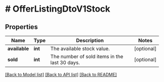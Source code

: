 # # OfferListingDtoV1Stock

## Properties

Name | Type | Description | Notes
------------ | ------------- | ------------- | -------------
**available** | **int** | The available stock value. | [optional] 
**sold** | **int** | The number of sold items in the last 30 days. | [optional] 

[[Back to Model list]](../../README.md#documentation-for-models) [[Back to API list]](../../README.md#documentation-for-api-endpoints) [[Back to README]](../../README.md)


